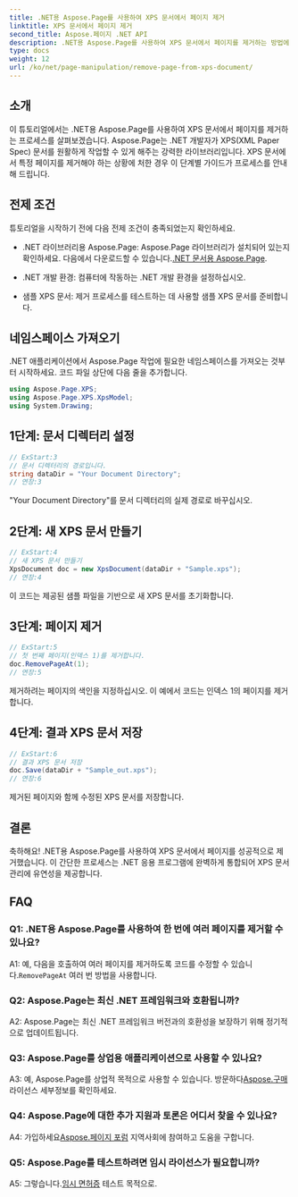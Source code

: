 ```yaml
---
title: .NET용 Aspose.Page를 사용하여 XPS 문서에서 페이지 제거
linktitle: XPS 문서에서 페이지 제거
second_title: Aspose.페이지 .NET API
description: .NET용 Aspose.Page를 사용하여 XPS 문서에서 페이지를 제거하는 방법에 대한 포괄적인 튜토리얼을 살펴보세요. 원활한 문서 조작을 위한 단계별 프로세스, 전제 조건 및 FAQ를 알아보세요.
type: docs
weight: 12
url: /ko/net/page-manipulation/remove-page-from-xps-document/
---
```

## 소개

이 튜토리얼에서는 .NET용 Aspose.Page를 사용하여 XPS 문서에서 페이지를 제거하는 프로세스를 살펴보겠습니다. Aspose.Page는 .NET 개발자가 XPS(XML Paper Spec) 문서를 원활하게 작업할 수 있게 해주는 강력한 라이브러리입니다. XPS 문서에서 특정 페이지를 제거해야 하는 상황에 처한 경우 이 단계별 가이드가 프로세스를 안내해 드립니다.

## 전제 조건

튜토리얼을 시작하기 전에 다음 전제 조건이 충족되었는지 확인하세요.

-  .NET 라이브러리용 Aspose.Page: Aspose.Page 라이브러리가 설치되어 있는지 확인하세요. 다음에서 다운로드할 수 있습니다.[.NET 문서용 Aspose.Page](https://reference.aspose.com/page/net/).

- .NET 개발 환경: 컴퓨터에 작동하는 .NET 개발 환경을 설정하십시오.

- 샘플 XPS 문서: 제거 프로세스를 테스트하는 데 사용할 샘플 XPS 문서를 준비합니다.

## 네임스페이스 가져오기

.NET 애플리케이션에서 Aspose.Page 작업에 필요한 네임스페이스를 가져오는 것부터 시작하세요. 코드 파일 상단에 다음 줄을 추가합니다.

```csharp
using Aspose.Page.XPS;
using Aspose.Page.XPS.XpsModel;
using System.Drawing;
```

## 1단계: 문서 디렉터리 설정

```csharp
// ExStart:3
// 문서 디렉터리의 경로입니다.
string dataDir = "Your Document Directory";
// 연장:3
```

"Your Document Directory"를 문서 디렉터리의 실제 경로로 바꾸십시오.

## 2단계: 새 XPS 문서 만들기

```csharp
// ExStart:4
// 새 XPS 문서 만들기
XpsDocument doc = new XpsDocument(dataDir + "Sample.xps");
// 연장:4
```

이 코드는 제공된 샘플 파일을 기반으로 새 XPS 문서를 초기화합니다.

## 3단계: 페이지 제거

```csharp
// ExStart:5
// 첫 번째 페이지(인덱스 1)를 제거합니다.
doc.RemovePageAt(1);
// 연장:5
```

제거하려는 페이지의 색인을 지정하십시오. 이 예에서 코드는 인덱스 1의 페이지를 제거합니다.

## 4단계: 결과 XPS 문서 저장

```csharp
// ExStart:6
// 결과 XPS 문서 저장
doc.Save(dataDir + "Sample_out.xps");
// 연장:6
```

제거된 페이지와 함께 수정된 XPS 문서를 저장합니다.

## 결론

축하해요! .NET용 Aspose.Page를 사용하여 XPS 문서에서 페이지를 성공적으로 제거했습니다. 이 간단한 프로세스는 .NET 응용 프로그램에 완벽하게 통합되어 XPS 문서 관리에 유연성을 제공합니다.

## FAQ

### Q1: .NET용 Aspose.Page를 사용하여 한 번에 여러 페이지를 제거할 수 있나요?

A1: 예, 다음을 호출하여 여러 페이지를 제거하도록 코드를 수정할 수 있습니다.`RemovePageAt` 여러 번 방법을 사용합니다.

### Q2: Aspose.Page는 최신 .NET 프레임워크와 호환됩니까?

A2: Aspose.Page는 최신 .NET 프레임워크 버전과의 호환성을 보장하기 위해 정기적으로 업데이트됩니다.

### Q3: Aspose.Page를 상업용 애플리케이션으로 사용할 수 있나요?

 A3: 예, Aspose.Page를 상업적 목적으로 사용할 수 있습니다. 방문하다[Aspose.구매](https://purchase.aspose.com/buy) 라이선스 세부정보를 확인하세요.

### Q4: Aspose.Page에 대한 추가 지원과 토론은 어디서 찾을 수 있나요?

 A4: 가입하세요[Aspose.페이지 포럼](https://forum.aspose.com/c/page/39) 지역사회에 참여하고 도움을 구합니다.

### Q5: Aspose.Page를 테스트하려면 임시 라이선스가 필요합니까?

 A5: 그렇습니다.[임시 면허증](https://purchase.aspose.com/temporary-license/) 테스트 목적으로.
